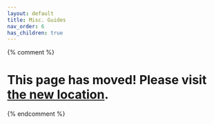 ```yaml
---
layout: default
title: Misc. Guides
nav_order: 6
has_children: true
---
```

{% comment %} 
# This page has moved! Please visit [the new location](https://ellis3dp.com/Print-Tuning-Guide/articles/index_misc_guides.html).
{% endcomment %}